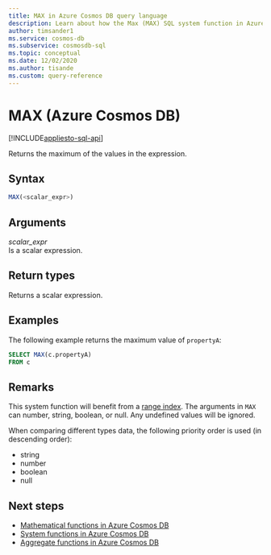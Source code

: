 ```yaml
---
title: MAX in Azure Cosmos DB query language
description: Learn about how the Max (MAX) SQL system function in Azure Cosmos DB
author: timsander1
ms.service: cosmos-db
ms.subservice: cosmosdb-sql
ms.topic: conceptual
ms.date: 12/02/2020
ms.author: tisande
ms.custom: query-reference
---
```

# MAX (Azure Cosmos DB)
[!INCLUDE[appliesto-sql-api](includes/appliesto-sql-api.md)]

Returns the maximum of the values in the expression.
  
## Syntax
  
```sql
MAX(<scalar_expr>)  
```  
  
## Arguments

*scalar_expr*  
   Is a scalar expression. 
  
## Return types
  
Returns a scalar expression.  
  
## Examples
  
The following example returns the maximum value of `propertyA`:
  
```sql
SELECT MAX(c.propertyA)
FROM c
```  

## Remarks

This system function will benefit from a [range index](index-policy.md#includeexclude-strategy). The arguments in `MAX` can number, string, boolean, or null. Any undefined values will be ignored.

When comparing different types data, the following priority order is used (in descending order):

- string
- number
- boolean
- null

## Next steps

- [Mathematical functions in Azure Cosmos DB](sql-query-mathematical-functions.md)
- [System functions in Azure Cosmos DB](sql-query-system-functions.md)
- [Aggregate functions in Azure Cosmos DB](sql-query-aggregate-functions.md)